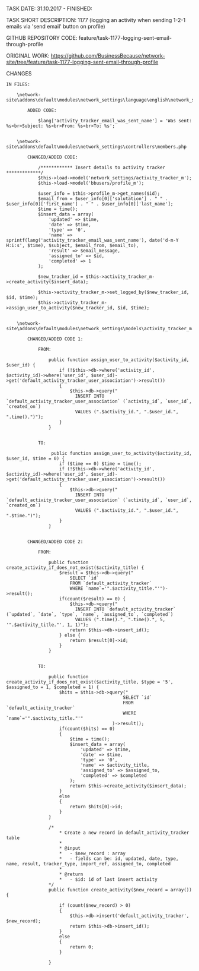 TASK DATE: 31.10.2017 - FINISHED: 

TASK SHORT DESCRIPTION: 1177 (logging an activity when sending 1-2-1 emails via 'send email' button on profile)

GITHUB REPOSITORY CODE: feature/task-1177-logging-sent-email-through-profile

ORIGINAL WORK: https://github.com/BusinessBecause/network-site/tree/feature/task-1177-logging-sent-email-through-profile


CHANGES
 
	IN FILES: 
		
		\network-site\addons\default\modules\network_settings\language\english\network_settings_lang.php
		
			ADDED CODE: 
			
				$lang['activity_tracker_email_was_sent_name'] = 'Was sent: %s<br>Subject: %s<br>From: %s<br>To: %s';
	
	
		\network-site\addons\default\modules\network_settings\controllers\members.php	
		
			CHANGED/ADDED CODE: 
			
				/************ Insert details to activity tracker *************/
				$this->load->model('network_settings/activity_tracker_m');
				$this->load->model('bbusers/profile_m');
		
				$user_info = $this->profile_m->get_names($id);
				$email_from = $user_info[0]['salutation'] . " " . $user_info[0]['first_name'] . " " . $user_info[0]['last_name'];
				$time = time();
				$insert_data = array(
					'updated' => $time, 
					'date' => $time, 
					'type' => '0', 
					'name' => sprintf(lang('activity_tracker_email_was_sent_name'), date('d-m-Y H:i:s', $time), $subject, $email_from, $email_to), 
					'result' => $email_message, 
					'assigned_to' => $id, 
					'completed' => 1			
				);			
				
				$new_tracker_id = $this->activity_tracker_m->create_activity($insert_data);
				
				$this->activity_tracker_m->set_logged_by($new_tracker_id, $id, $time);
				$this->activity_tracker_m->assign_user_to_activity($new_tracker_id, $id, $time);
						
			
		\network-site\addons\default\modules\network_settings\models\activity_tracker_m.php	
			
			CHANGED/ADDED CODE 1:  
				
				FROM: 
				
					public function assign_user_to_activity($activity_id, $user_id) {
						if (!$this->db->where('activity_id', $activity_id)->where('user_id', $user_id)->get('default_activity_tracker_user_association')->result())
						{
							$this->db->query("
							  INSERT INTO `default_activity_tracker_user_association` (`activity_id`, `user_id`, `created_on`)
							  VALUES (".$activity_id.", ".$user_id.", ".time().")");
						}
					}
					
					
				TO: 
				
					 public function assign_user_to_activity($activity_id, $user_id, $time = 0) {
						if ($time == 0) $time = time();
						if (!$this->db->where('activity_id', $activity_id)->where('user_id', $user_id)->get('default_activity_tracker_user_association')->result())
						{
							$this->db->query("
							  INSERT INTO `default_activity_tracker_user_association` (`activity_id`, `user_id`, `created_on`)
							  VALUES (".$activity_id.", ".$user_id.", ".$time.")");
						}
					}
					
					
			CHANGED/ADDED CODE 2:  
				
				FROM: 
				
					public function create_activity_if_does_not_exist($activity_title) {
						$result = $this->db->query("
							SELECT `id`
							FROM `default_activity_tracker`
							WHERE `name`='".$activity_title."'")->result();
						if(count($result) == 0) {
							$this->db->query("
							  INSERT INTO `default_activity_tracker` (`updated`, `date`, `type`, `name`, `assigned_to`, `completed`)
							  VALUES (".time().", ".time().", 5, '".$activity_title."', 1, 1)");
							return $this->db->insert_id();
						} else {
							return $result[0]->id;
						}
					}
					
					
				TO: 
				
					public function create_activity_if_does_not_exist($activity_title, $type = '5', $assigned_to = 1, $completed = 1) {
						$hits = $this->db->query("
												SELECT `id`
												FROM `default_activity_tracker`
												WHERE `name`='".$activity_title."'"
											)->result();
						if(count($hits) == 0) 
						{
							$time = time();
							$insert_data = array(
								'updated' => $time, 
								'date' => $time, 
								'type' => '0', 
								'name' => $activity_title, 
								'assigned_to' => $assigned_to, 
								'completed' => $completed			
							);
							return $this->create_activity($insert_data);
						} 
						else 
						{
							return $hits[0]->id;
						}
					}

					/*
						* Create a new record in default_activity_tracker table
						*
						* @input
						*	- $new_record : array
						*	- fields can be: id, updated, date, type, name, result, tracker_type, import_ref, assigned_to, completed
						*
						* @return
						*	- $id: id of last insert activity
					*/
					public function create_activity($new_record = array()) {
						
						if (count($new_record) > 0) 
						{
							$this->db->insert('default_activity_tracker', $new_record);
							return $this->db->insert_id();
						}
						else 
						{
							return 0;
						}
						
					}
